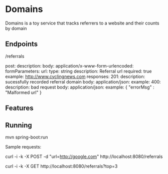 
Domains
===========
Domains is a toy service that tracks referrers to a website
and their counts by domain

Endpoints
-------------------------------
/referrals

  post:
    description:
    body:
      application/x-www-form-urlencoded:
        formParameters:
          url:
            type: string
            description: Referral url
            required: true
            example: http://www.cyclingnews.com
    responses:
      201:
        description: sucessfully recorded referral domain
        body:
          application/json:
            example:
      400:
        description: bad request
        body:
          application/json:
            example: { "errorMsg" : "Malformed url" }

Features
--------


Running
-------

mvn spring-boot:run

Sample requests:

curl -i -k -X POST -d "url=http://google.com" http://localhost:8080/referrals

curl -i -k -X GET http://localhost:8080/referrals?top=3
